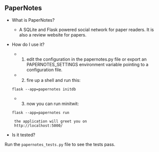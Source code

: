 ## PaperNotes

- What is PaperNotes?
	- A SQLite and Flask powered social network for paper readers. It is also a review website for papers.

- How do I use it?
    - 1. edit the configuration in the papernotes.py file or
       export an PAPERNOTES_SETTINGS environment variable
       pointing to a configuration file.
    - 2. fire up a shell and run this:
	```
	flask --app=papernotes initdb
	```
    - 3. now you can run minitwit:
	```
	flask --app=papernotes run
	```
       the application will greet you on
       http://localhost:5000/
       
	
- Is it tested?

Run the `papernotes_tests.py` file to see the tests pass.
